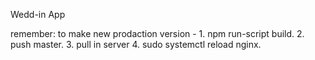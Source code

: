 Wedd-in App 

remember: to make new prodaction version -
			1. npm run-script build.
			2. push master.
			3. pull in server
			4. sudo systemctl reload nginx.
